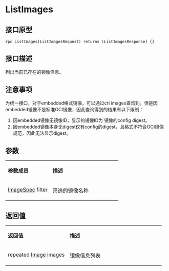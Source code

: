 # ListImages<a name="ZH-CN_TOPIC_0184808115"></a>

## 接口原型<a name="zh-cn_topic_0183088060_section164301654155514"></a>

```
rpc ListImages(ListImagesRequest) returns (ListImagesResponse) {}
```

## 接口描述<a name="zh-cn_topic_0183088060_section729211519569"></a>

列出当前已存在的镜像信息。

## 注意事项<a name="zh-cn_topic_0183088060_section973104418419"></a>

为统一接口，对于embedded格式镜像，可以通过cri images查询到。但是因embedded镜像不是标准OCI镜像，因此查询得到的结果有以下限制：

1.  因embedded镜像无镜像ID，显示的镜像ID为 镜像的config digest。
2.  因embedded镜像本身无digest仅有config的digest，且格式不符合OCI镜像规范，因此无法显示digest。

## 参数<a name="zh-cn_topic_0183088060_section349492895613"></a>

<a name="zh-cn_topic_0183088060_table184320467318"></a>
<table><tbody><tr id="zh-cn_topic_0183088060_row78917461336"><td class="cellrowborder" valign="top" width="39.54%"><p id="zh-cn_topic_0183088060_p1089154617315"><a name="zh-cn_topic_0183088060_p1089154617315"></a><a name="zh-cn_topic_0183088060_p1089154617315"></a><strong id="zh-cn_topic_0183088060_b98915462314"><a name="zh-cn_topic_0183088060_b98915462314"></a><a name="zh-cn_topic_0183088060_b98915462314"></a>参数成员</strong></p>
</td>
<td class="cellrowborder" valign="top" width="60.46%"><p id="zh-cn_topic_0183088060_p128984613319"><a name="zh-cn_topic_0183088060_p128984613319"></a><a name="zh-cn_topic_0183088060_p128984613319"></a><strong id="zh-cn_topic_0183088060_b989164612317"><a name="zh-cn_topic_0183088060_b989164612317"></a><a name="zh-cn_topic_0183088060_b989164612317"></a>描述</strong></p>
</td>
</tr>
<tr id="zh-cn_topic_0183088060_row10898461533"><td class="cellrowborder" valign="top" width="39.54%"><p id="zh-cn_topic_0183088060_p0136125811713"><a name="zh-cn_topic_0183088060_p0136125811713"></a><a name="zh-cn_topic_0183088060_p0136125811713"></a><a href="接口-2.md#zh-cn_topic_0182207110_li597891416252">ImageSpec</a> filter</p>
</td>
<td class="cellrowborder" valign="top" width="60.46%"><p id="zh-cn_topic_0183088060_p1189846434"><a name="zh-cn_topic_0183088060_p1189846434"></a><a name="zh-cn_topic_0183088060_p1189846434"></a>筛选的镜像名称</p>
</td>
</tr>
</tbody>
</table>

## 返回值<a name="zh-cn_topic_0183088060_section10495164611565"></a>

<a name="zh-cn_topic_0183088060_table15296551936"></a>
<table><tbody><tr id="zh-cn_topic_0183088060_row18741555834"><td class="cellrowborder" valign="top" width="39.54%"><p id="zh-cn_topic_0183088060_p197485518319"><a name="zh-cn_topic_0183088060_p197485518319"></a><a name="zh-cn_topic_0183088060_p197485518319"></a><strong id="zh-cn_topic_0183088060_b77413551933"><a name="zh-cn_topic_0183088060_b77413551933"></a><a name="zh-cn_topic_0183088060_b77413551933"></a>返回值</strong></p>
</td>
<td class="cellrowborder" valign="top" width="60.46%"><p id="zh-cn_topic_0183088060_p374185520310"><a name="zh-cn_topic_0183088060_p374185520310"></a><a name="zh-cn_topic_0183088060_p374185520310"></a><strong id="zh-cn_topic_0183088060_b174125511315"><a name="zh-cn_topic_0183088060_b174125511315"></a><a name="zh-cn_topic_0183088060_b174125511315"></a>描述</strong></p>
</td>
</tr>
<tr id="zh-cn_topic_0183088060_row87419551317"><td class="cellrowborder" valign="top" width="39.54%"><p id="zh-cn_topic_0183088060_p157445512318"><a name="zh-cn_topic_0183088060_p157445512318"></a><a name="zh-cn_topic_0183088060_p157445512318"></a>repeated  <a href="接口-2.md#zh-cn_topic_0182207110_li597891416252">Image</a> images</p>
</td>
<td class="cellrowborder" valign="top" width="60.46%"><p id="zh-cn_topic_0183088060_p14745551137"><a name="zh-cn_topic_0183088060_p14745551137"></a><a name="zh-cn_topic_0183088060_p14745551137"></a>镜像信息列表</p>
</td>
</tr>
</tbody>
</table>


